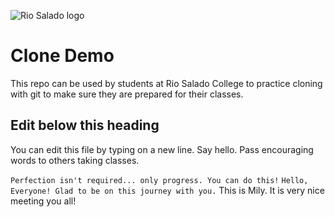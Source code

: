 ![Rio Salado logo](Logo_RGB_RSC_Horizontal.jpg)
# Clone Demo

This repo can be used by students at Rio Salado College to practice cloning with git to make sure they are prepared for their classes.

## Edit below this heading

You can edit this file by typing on a new line. Say hello. Pass encouraging words to others taking classes.

`Perfection isn't required... only progress. You can do this!`
`Hello, Everyone! Glad to be on this journey with you.`
This is Mily. It is very nice meeting you all!